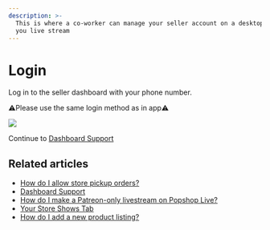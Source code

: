 ```yaml
---
description: >-
  This is where a co-worker can manage your seller account on a desktop whilst
  you live stream
---
```


# Login

Log in to the seller dashboard with your phone number.

⚠️Please use the same login method as in app⚠️

![](https://help.popshop.live/hc/article\_attachments/4405420341657/Screen\_Shot\_2020-11-09\_at\_1.55.33\_PM.png)

Continue to [Dashboard Support](https://help.popshop.live/hc/en-us/articles/4405420352409)

## Related articles

* [How do I allow store pickup orders?](https://jamble.gitbook.io/popshop-live/shipping-purchases-and-pick-up/fulfillment-and-shipping/how-do-i-allow-store-pickup-orders)
* [Dashboard Support](https://jamble.gitbook.io/popshop-live/seller-dashboard/dashboard-support)
* [How do I make a Patreon-only livestream on Popshop Live?](https://jamble.gitbook.io/popshop-live/hosting-and-after-your-show/how-do-i-make-a-patreon-only-livestream-on-popshop-live)
* [Your Store Shows Tab](https://jamble.gitbook.io/popshop-live/seller-dashboard/your-store-shows-tab)
* [How do I add a new product listing?](https://jamble.gitbook.io/popshop-live/inventory/how-do-i-add-a-new-product-listing)
